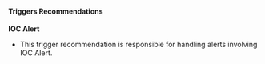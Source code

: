 #### Triggers Recommendations

**IOC Alert**
- This trigger recommendation is responsible for handling alerts involving IOC Alert.
